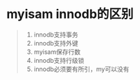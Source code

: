 # myisam innodb的区别

> 1. innodb支持事务
> 2. innodb支持外键
> 3. myisam保存行数
> 4. innodb支持行级锁
> 5. innodb必须要有所引，my可以没有



